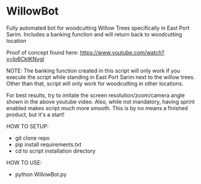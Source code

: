 # WillowBot
Fully automated bot for woodcutting Willow Trees specifically in East Port Sarim. Includes a banking function and will return back to woodcutting location

Proof of concept found here:
https://www.youtube.com/watch?v=Ip6CktKNvgI


NOTE: The banking function created in this script will only work if you execute the script while standing in East Port Sarim next to the willow trees. Other than that, script will only work for woodcutting in other locations.

For best results, try to imitate the screen resolution/zoom/camera angle shown in the above youtube video. Also, while not mandatory, having sprint enabled makes script much more smooth. This is by no means a finished product, but it's a start!


HOW TO SETUP:
- git clone repo
- pip install requirements.txt
- cd to script installation directory

HOW TO USE:
- python WillowBot.py
